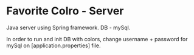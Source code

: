 # Favorite Colro - Server

Java server using Spring framework.
DB - mySql.

In order to run and init DB with colors,
change username + password for mySql on [application.properties] file.
